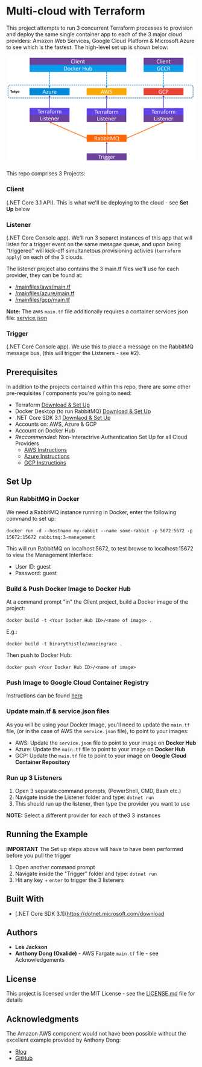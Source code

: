 # Multi-cloud with Terraform

This project attempts to run 3 concurrent Terraform processes to provision and deploy the same single container app to each of the 3 major cloud providers: Amazon Web Services, Google Cloud Platform & Microsoft Azure to see which is the fastest. The high-level set up is shown below:

![Solution Overview](/arch.jpg)

This repo comprises 3 Projects:
### Client
(.NET Core 3.1 API). This is what we'll be deploying to the cloud - see **Set Up** below

### Listener
(.NET Core Console app). We'll run 3 separet instances of this app that will listen for a trigger event on the same messgae queue, and upon being "triggered" will kick-off simultanetous provisioning activies (`terraform apply`) on each of the 3 clouds.

The listener project also contains the 3 main.tf files we'll use for each provider, they can be found at:
* [/mainfiles/aws/main.tf](https://github.com/binarythistle/Terraform-Multi-Cloud/blob/master/Listener/mainfiles/aws/main.tf)
* [/mainfiles/azure/main.tf](https://github.com/binarythistle/Terraform-Multi-Cloud/blob/master/Listener/mainfiles/azure/main.tf)
* [/mainfiles/gcp/main.tf](https://github.com/binarythistle/Terraform-Multi-Cloud/blob/master/Listener/mainfiles/gcp/main.tf)

**Note:** The aws `main.tf` file additionally requires a container services json file: [service.json](https://github.com/binarythistle/Terraform-Multi-Cloud/blob/master/Listener/mainfiles/aws/service.json)

### Trigger
(.NET Core Console app). We use this to place a message on the RabbitMQ message bus, (this will trigger the Listeners - see #2).


## Prerequisites
In addition to the projects contained within this repo, there are some other pre-requisites / components you're going to need:

* Terraform [Download & Set Up](https://www.terraform.io/downloads.html)
* Docker Desktop (to run RabbitMQ) [Download & Set Up](https://www.docker.com/products/docker-desktop)
* .NET Core SDK 3.1 [Downlaod & Set Up](https://dotnet.microsoft.com/download)
* Accounts on: AWS, Azure & GCP
* Account on Docker Hub
* *Reccommended*: Non-Interactrive Authentication Set Up for all Cloud Providers
  * [AWS Instructions](https://www.terraform.io/docs/providers/aws/index.html)
  * [Azure Instructions](https://www.terraform.io/docs/providers/azurerm/guides/service_principal_client_secret.html)
  * [GCP Instructions](https://www.terraform.io/docs/providers/google/guides/getting_started.html)

## Set Up

### Run RabbitMQ in Docker
We need a RabbitMQ instance running in Docker, enter the following command to set up:

`docker run -d --hostname my-rabbit --name some-rabbit -p 5672:5672 -p 15672:15672 rabbitmq:3-management`

This will run RabbitMQ on localhost:5672, to test browse to localhost:15672 to view the Management Interface:
* User ID: guest
* Password: guest

### Build & Push Docker Image to Docker Hub
At a command prompt "in" the Client project, build a Docker image of the project:

`docker build -t <Your Docker Hub ID>/<name of image> .`

E.g.:

`docker build -t binarythistle/amazingrace .`

Then push to Docker Hub:

`docker push <Your Docker Hub ID>/<name of image>`

### Push Image to Google Cloud Container Registry

Instructions can be found [here](https://cloud.google.com/container-registry/docs/pushing-and-pulling)

### Update main.tf & service.json files

As you will be using *your* Docker Image, you'll need to update the `main.tf` file, (or in the case of AWS the `service.json` file), to point to your images:

* AWS: Update the `service.json` file to point to your image on **Docker Hub**
* Azure: Update the `main.tf` file to point to your image on **Docker Hub**
* GCP: Update the `main.tf` file to point to your image on **Google Cloud Container Repository**

### Run up 3 Listeners

1. Open 3 separate command prompts, (PowerShell, CMD, Bash etc.)
2. Navigate inside the Listener folder and type: `dotnet run`
3. This should run up the listener, then type the provider you want to use

**NOTE:** Select a different provider for each of the3 3 instances


## Running the Example

**IMPORTANT** The Set up steps above will have to have been performed before you pull the trigger

1. Open another command prompt
2. Navigate inside the "Trigger" folder and type: `dotnet run`
3. Hit any key + `enter` to trigger the 3 listeners 


## Built With

* [.NET Core SDK 3.1](https://dotnet.microsoft.com/download


## Authors

* **Les Jackson**
* **Anthony Dong (Oxalide)** - AWS Fargate `main.tf` file - see Acknowledgements

## License

This project is licensed under the MIT License - see the [LICENSE.md](LICENSE.md) file for details

## Acknowledgments

The Amazon AWS component would not have been possible without the excellent example provided by Anthony Dong:
* [Blog](https://blog.oxalide.io/post/aws-fargate/)
* [GitHub](https://github.com/Oxalide/terraform-fargate-example)
